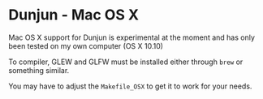 # Dunjun - Mac OS X #
Mac OS X support for Dunjun is experimental at the moment and has only been tested on my own computer (OS X 10.10)

To compiler, GLEW and GLFW must be installed either through `brew` or something similar.

You may have to adjust the `Makefile_OSX` to get it to work for your needs.
